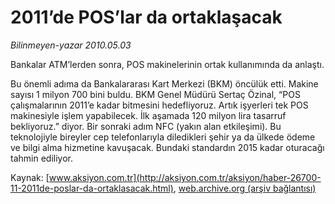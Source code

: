 # 2011’de POS’lar da ortaklaşacak

*Bilinmeyen-yazar 2010.05.03*

<font class="agenda2NewsSpot">
 Bankalar ATM’lerden sonra, POS makinelerinin ortak kullanımında da anlaştı.
</font>
<font class="newsDetail">
 <p class="MsoNormal">
  Bu önemli adıma da Bankalararası Kart Merkezi (BKM) öncülük etti. Makine sayısı 1 milyon 700 bini buldu. BKM Genel Müdürü Sertaç Özinal, “POS çalışmalarının 2011’e kadar bitmesini hedefliyoruz. Artık işyerleri tek POS makinesiyle işlem yapabilecek. İlk aşamada 120 milyon lira tasarruf bekliyoruz.” diyor. Bir sonraki adım NFC (yakın alan etkileşimi). Bu teknolojiyle bireyler cep telefonlarıyla diledikleri şehir ya da ülkede ödeme ve bilgi alma hizmetine kavuşacak. Bundaki standardın 2015 kadar oturacağı tahmin ediliyor.
 </p>
</font>

Kaynak: [www.aksiyon.com.tr](http://aksiyon.com.tr/aksiyon/haber-26700-11-2011de-poslar-da-ortaklasacak.html), [web.archive.org (arşiv bağlantısı)](http://web.archive.org/web/20101120095607/http://aksiyon.com.tr/aksiyon/haber-26700-11-2011de-poslar-da-ortaklasacak.html)
